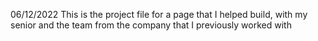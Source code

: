 06/12/2022
This is the project file for a page that I helped build, with my senior and the team from the company that I previously worked with
